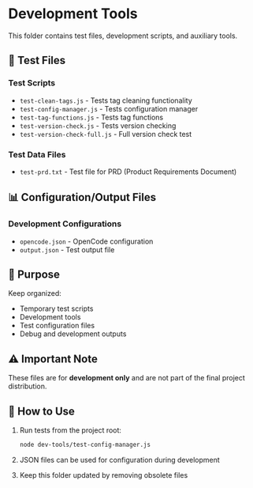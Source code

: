# Development Tools

This folder contains test files, development scripts, and auxiliary tools.

## 🔧 Test Files

### Test Scripts
- `test-clean-tags.js` - Tests tag cleaning functionality
- `test-config-manager.js` - Tests configuration manager
- `test-tag-functions.js` - Tests tag functions
- `test-version-check.js` - Tests version checking
- `test-version-check-full.js` - Full version check test

### Test Data Files
- `test-prd.txt` - Test file for PRD (Product Requirements Document)

## 📊 Configuration/Output Files

### Development Configurations
- `opencode.json` - OpenCode configuration
- `output.json` - Test output file

## 🎯 Purpose

Keep organized:
- Temporary test scripts
- Development tools
- Test configuration files
- Debug and development outputs

## ⚠️ Important Note

These files are for **development only** and are not part of the final project distribution.

## 🚀 How to Use

1. Run tests from the project root:
   ```bash
   node dev-tools/test-config-manager.js
   ```

2. JSON files can be used for configuration during development

3. Keep this folder updated by removing obsolete files

